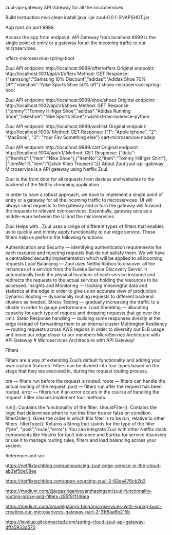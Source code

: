 zuul-api-gateway
API Gateway for all the microservices

Build Instruction
mvn clean install
java -jar zuul-0.0.1-SNAPSHOT.jar

App runs on port 9999

Access the app from endpoint: API Gateway from localhost:9999 is the single point of entry or a gateway for all the incoming traffic to our microservices.

offers-microservice-spring-boot

Zuul API endpoint:  http://localhost:9999/offer/offers
Original endpoint: http://localhost:1001/api/v1/offers
Method: GET
Response:
{"samsung":"Samsung 10% Discount","adidas":"Adidas Shoe 70% Off","nikeshoe":"Nike Sports Shoe 50% off"}
shoes-microservice-spring-boot

Zuul API endpoint:  http://localhost:9999/shoe/shoes
Original endpoint: http://localhost:1002/api/v1/shoes
Method: GET
Response:
{"tommy":"Tommy Hilfiger Shoe","adidas":"Adidas Running Shoe","nikeshoe":"Nike Sports Shoe"}
wishlist-microservice-python

Zuul API endpoint:  http://localhost:9999/wishlist
Original endpoint: http://localhost:1003/
Method: GET
Response:
{"1": "Apple Iphone", "2": "MacBook", "3": "Your Fav Something else"}
cart-microservice-nodejs

Zuul API endpoint:  http://localhost:9999/cart
Original endpoint: http://localhost:1004/api/v1/
Method: GET
Response:
{"data":[{"itemNo":1,"item":"Nike Shoe"},{"itemNo":2,"item":"Tommy Hilfiger Shirt"},{"itemNo":3,"item":"Calvin Klien Trousers"}]}
About Zuul
zuul-api-gateway Microservice is a API gateway using Netflix Zuul.

Zuul is the front door for all requests from devices and websites to the backend of the Netflix streaming application.

In order to have a robust approach, we have to implement a single point of entry or a gateway for all the incoming traffic to microservices. UI will always send requests to the gateway and in turn the gateway will forward the requests to relevant microservices. Essentially, gateway acts as a middle-ware between the UI and the microservices.

Zuul Helps with.. Zuul uses a range of different types of filters that enables us to quickly and nimbly apply functionality to our edge service. These filters help us perform the following functions:

Authentication and Security — identifying authentication requirements for each resource and rejecting requests that do not satisfy them. We will have a centralized security implementation which will be applied to all incoming requests
Load Balancing — Zuul uses Netflix Ribbon to discover all the instances of a service from the Eureka Service Discovery Server. It automatically finds the physical locations of each service instance and redirects the requests to the actual services holding the resources to be accessed.
Insights and Monitoring — tracking meaningful data and statistics at the edge in order to give us an accurate view of production.
Dynamic Routing — dynamically routing requests to different backend clusters as needed.
Stress Testing — gradually increasing the traffic to a cluster in order to gauge performance.
Load Shedding — allocating capacity for each type of request and dropping requests that go over the limit.
Static Response handling — building some responses directly at the edge instead of forwarding them to an internal cluster
Multiregion Resiliency — routing requests across AWS regions in order to diversify our ELB usage and move our edge closer to our members
MicroService Architeture with API Gateway # Microservices Architecture with API Gateway!

Filters

Filters are a way of extending Zuul’s default functionality and adding your own custom features. Filters can be divided into four types based on the stage that they are executed in, during the request routing process.

pre — filters run before the request is routed.
route — filters can handle the actual routing of the request.
post — filters run after the request has been routed.
error — filters run if an error occurs in the course of handling the request.
Filter classes implement four methods:

run(): Contains the functionality of the filter.
shouldFilter(): Contains the logic that determines when to run this filter true or false on condition.
filterOrder(): Gives the order in which this filter is to be run, relative to other filters.
filterType(): Returns a String that stands for the type of the filter ("pre", "post","route","error").
You can integrate Zuul with other Netflix stack components like Hystrix for fault tolerance and Eureka for service discovery or use it to manage routing rules, filters and load balancing across your system.

Reference and src:

https://netflixtechblog.com/announcing-zuul-edge-service-in-the-cloud-ab3af5be08ee

https://netflixtechblog.com/open-sourcing-zuul-2-82ea476cb2b3

https://medium.com/@jegasingamjeyanthasingam/zuul-functionality-routing-proxy-and-filters-285f911146ea

https://medium.com/omarelgabrys-blog/microservices-with-spring-boot-creating-our-microserivces-gateway-part-2-31f8aa6b215b

https://levelup.gitconnected.com/spring-cloud-zuul-api-gateway-dffa5933d570